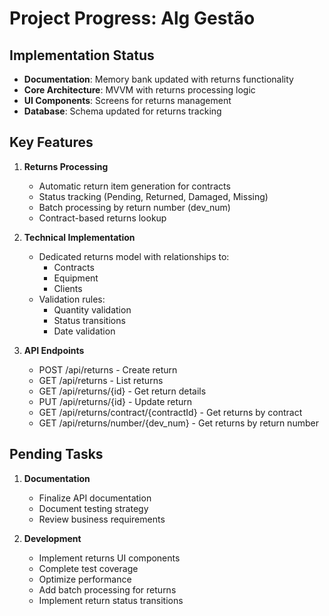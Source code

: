 # Project Progress: Alg Gestão

## Implementation Status
- **Documentation**: Memory bank updated with returns functionality
- **Core Architecture**: MVVM with returns processing logic
- **UI Components**: Screens for returns management
- **Database**: Schema updated for returns tracking

## Key Features
1. **Returns Processing**
   - Automatic return item generation for contracts
   - Status tracking (Pending, Returned, Damaged, Missing)
   - Batch processing by return number (dev_num)
   - Contract-based returns lookup

2. **Technical Implementation**
   - Dedicated returns model with relationships to:
     - Contracts
     - Equipment
     - Clients
   - Validation rules:
     - Quantity validation
     - Status transitions
     - Date validation

3. **API Endpoints**
   - POST /api/returns - Create return
   - GET /api/returns - List returns
   - GET /api/returns/{id} - Get return details
   - PUT /api/returns/{id} - Update return
   - GET /api/returns/contract/{contractId} - Get returns by contract
   - GET /api/returns/number/{dev_num} - Get returns by return number

## Pending Tasks
1. **Documentation**
   - Finalize API documentation
   - Document testing strategy
   - Review business requirements

2. **Development**
   - Implement returns UI components
   - Complete test coverage
   - Optimize performance
   - Add batch processing for returns
   - Implement return status transitions
